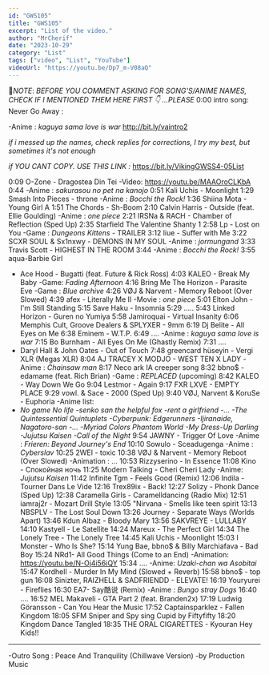 ```yaml
---
id: "GWS105"
title: "GWS105"
excerpt: "List of the video."
author: "MrCherif"
date: "2023-10-29"
category: "List"
tags: ["video", "List", "YouTube"]
videoUrl: "https://youtu.be/Dp7_m-V08aQ"
---
```

📌*NOTE*:
*BEFORE YOU COMMENT ASKING FOR SONG'S/ANIME NAMES, CHECK IF I MENTIONED THEM HERE FIRST 👇 …PLEASE*
0:00 intro song: Never Go Away :

-Anime : *kaguya sama love is war*
http://bit.ly/vaintro2

*if i messed up the names, check replies for corrections, I try my best, but sometimes it's not enough*

*if YOU CANT COPY. USE THIS LINK :*
https://bit.ly/VikingGWSS4-05List

0:09 O-Zone - Dragostea Din Tei
-Video: https://youtu.be/MAAOroCLKbA
0:44
-Anime : *sakurasou no pet na kanojo*
0:51 Kali Uchis - Moonlight
1:29 Smash Into Pieces - throne
-Anime : *Bocchi the Rock!*
1:36 Shiina Mota - Young Girl A
1:51 The Chords - Sh-Boom
2:10 Calvin Harris - Outside (feat. Ellie Goulding)
-Anime : *one piece*
2:21 IRSNa & RACH - Chamber of Reflection (Sped Up)
2:35 Starfield  The Valentine Shanty 1
2:58 Lp - Lost on You
-Game : *Dungeons  Kittens* - TRAILER
3:12 líue - Suffer with Me
3:22 SCXR SOUL & Sx1nxwy - DEMONS IN MY SOUL
-Anime : *jormungand*
3:33 Travis Scott - HIGHEST IN THE ROOM
3:44 
-Anime : *Bocchi the Rock!*
3:55 aqua-Barbie Girl
- Ace Hood - Bugatti (feat. Future & Rick Ross)
4:03 KALEO - Break My Baby
-Game: *Fading Afternoon*
4:16 Bring Me The Horizon - Parasite Eve
-Game : *Blue archive*
4:26 VØJ & Narvent - Memory Reboot (Over Slowed)
4:39 afex - Literally Me II
-Movie : *one piece*
5:01 Elton John - I'm Still Standing
5:15 Save Haku - Insomnia
5:29 .....
5:43 Linked Horizon  - Guren no Yumiya
5:58 Jamiroquai - Virtual Insanity
6:06 Memphis Cult, Groove Dealers & SPLYXER - 9mm
6:19 Dj Belite - All Eyes on Me
6:38 Eminem - W.T.P.
6:49 ....
-Anime : *kaguya sama love is war*
7:15 Bo Burnham - All Eyes On Me (Ghastly Remix)
7:31 ....
- Daryl Hall & John Oates - Out of Touch
7:48 greencard hüseyin - Vergi XLR (Megas XLR)
8:04 AJ TRACEY X MODJO - WEST TEN X LADY
-Anime : *Chainsaw man*
8:17 Neco ark IA creeper song
8:32 bbno$ - edamame (feat. Rich Brian)
-Game : *REPLACED* (upcoming)
8:42 KALEO - Way Down We Go
9:04 Lestmor - Again
9:17 FXR LXVE - EMPTY PLACE
9:29 vowl. & Sace - 2000 (Sped Up)
9:40 VØJ, Narvent & KoruSe - Euphoria
-Anime list:
- *No game No life
-senko san the helpful fox
-rent a girlfriend
-...
-The Quintessential Quintuplets
-Cyberpunk: Edgerunners
-Ijiranaide, Nagatoro-san
-...
-Myriad Colors Phantom World
-My Dress-Up Darling
-Jujutsu Kaisen
-Call of the Night*
9:54 JAWNY - Trigger Of Love
-Anime : *Frieren: Beyond Journey's End*
10:10 Sowulo - Sceadugenga
-Anime : *Cyberslav*
10:25 2WEI - toxic
10:38 VØJ & Narvent - Memory Reboot (Over Slowed)
-Animation : ...
10:53 Rizzyserino - In Essence
11:08 Kino - Спокойная ночь
11:25 Modern Talking - Cheri Cheri Lady
-Anime: *Jujutsu Kaisen*
11:42 Infinite Tgm - Feels Good (Remix)
12:06 Indila - Tourner Dans Le Vide
12:16 Trex89ix - Back!
12:27 Solizy - Phonk Dance (Sped Up)
12:38 Caramella Girls - Caramelldancing (Radio Mix)
12:51 iamraj2r - Mozart Drill Style
13:05 "Nirvana - Smells like teen spirit
13:13 NBSPLV - The Lost Soul Down
13:26 Journey - Separate Ways (Worlds Apart)
13:46 Kdun Albaz - Bloody Mary
13:56 SAKVREYE - LULLABY
14:10 Kastyell - Le Satellite
14:24 Mareux - The Perfect Girl
14:34 The Lonely Tree - The Lonely Tree
14:45 Kali Uchis - Moonlight
15:03 I Monster - Who Is She?
15:14 Yung Bae, bbno$ & Billy Marchiafava - Bad Boy
15:24 NRd1- All Good Things (Come to an End)
-Animation: https://youtu.be/N-Oj4i56iQY
15:34 ....
-Anime: *Uzaki-chan wa Asobitai*
15:47 Kordhell - Murder In My Mind (Slowed + Reverb)
15:58 bbno$ - top gun
16:08 Sinizter, RAIZHELL & SADFRIENDD - ELEVATE!
16:19 Youryurei - Fireflies
16:30 EA7- Say酷说 (Remix)
-Anime : *Bungo stray Dogs*
16:40 ....
16:52 MEL Makaveli - GTA Part 2 (feat. Branden2x)
17:19 Ludwig Göransson - Can You Hear the Music
17:52 Captainsparklez - Fallen Kingdom
18:05 SFM Sniper and Spy sing Cupid by Fiftyfifty
18:20 Kingdom Dance Tangled
18:35 THE ORAL CIGARETTES - Kyouran Hey Kids!!
----
-Outro Song : Peace And Tranquility (Chillwave Version) -by Production Music
